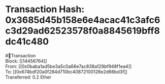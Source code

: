 
Transaction Hash: 0x3685d45b158e6e4acac41c3afc6c3d29ad62523578f0a8845619bff8dc41c480
====================================================================================
  
#💸Transaction  
Block: [[14456764]]  
From: [[0x0baba1ad5be3a5c0a66e7ac838a129bf948f1ea4]]  
To: [[0x674bdf20a0f284d710bc40872100128e2d66bd3f]]  
Transferred: 0.2 Ether
